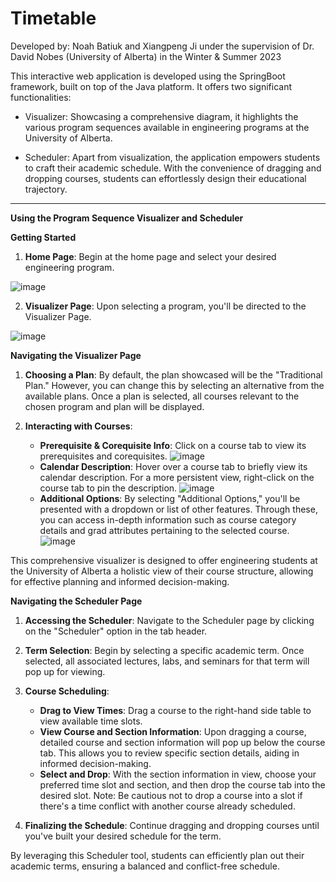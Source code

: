 # Timetable

Developed by: Noah Batiuk and Xiangpeng Ji under the supervision of Dr. David Nobes (University of Alberta) in the Winter & Summer 2023

This interactive web application is developed using the SpringBoot framework, built on top of the Java platform. It offers two significant functionalities:

+ Visualizer: Showcasing a comprehensive diagram, it highlights the various program sequences available in engineering programs at the University of Alberta.

+ Scheduler: Apart from visualization, the application empowers students to craft their academic schedule. With the convenience of dragging and dropping courses, students can effortlessly design their educational trajectory.
___

**Using the Program Sequence Visualizer and Scheduler**

**Getting Started**

1. **Home Page**: Begin at the home page and select your desired engineering program.

![image](https://github.com/xiangpen-1412/Timetable/assets/123021355/80bd4c1b-07b8-4eec-b429-e268d8e1f0ea)

2. **Visualizer Page**: Upon selecting a program, you'll be directed to the Visualizer Page.

![image](https://github.com/xiangpen-1412/Timetable/assets/123021355/e9ff7266-c440-447b-bd34-3e5f7bd6406d)

**Navigating the Visualizer Page**

1. **Choosing a Plan**: By default, the plan showcased will be the "Traditional Plan." However, you can change this by selecting an alternative from the available plans. Once a plan is selected, all courses relevant to the chosen program and plan will be displayed.

2. **Interacting with Courses**:
   + **Prerequisite & Corequisite Info**: Click on a course tab to view its prerequisites and corequisites.
     ![image](https://github.com/xiangpen-1412/Timetable/assets/123021355/1b150bfd-6c61-4f42-9565-86e0b55feb2c)
   + **Calendar Description**: Hover over a course tab to briefly view its calendar description. For a more persistent view, right-click on the course tab to pin the description.
     ![image](https://github.com/xiangpen-1412/Timetable/assets/123021355/ed5bf993-fdbf-467e-8466-962adb427477)
   + **Additional Options**: By selecting "Additional Options," you'll be presented with a dropdown or list of other features. Through these, you can access in-depth information such as course category details and grad attributes pertaining to the selected course.
     ![image](https://github.com/xiangpen-1412/Timetable/assets/123021355/6ac4fff4-fe68-4516-8146-0549b0cb785b)

This comprehensive visualizer is designed to offer engineering students at the University of Alberta a holistic view of their course structure, allowing for effective planning and informed decision-making.

**Navigating the Scheduler Page**

1. **Accessing the Scheduler**: Navigate to the Scheduler page by clicking on the "Scheduler" option in the tab header.

2. **Term Selection**: Begin by selecting a specific academic term. Once selected, all associated lectures, labs, and seminars for that term will pop up for viewing.

3. **Course Scheduling**:
   + **Drag to View Times**: Drag a course to the right-hand side table to view available time slots.
   + **View Course and Section Information**: Upon dragging a course, detailed course and section information will pop up below the course tab. This allows you to review specific section details, aiding in informed decision-making.
   + **Select and Drop**: With the section information in view, choose your preferred time slot and section, and then drop the course tab into the desired slot.
Note: Be cautious not to drop a course into a slot if there's a time conflict with another course already scheduled.

4. **Finalizing the Schedule**: Continue dragging and dropping courses until you've built your desired schedule for the term.

By leveraging this Scheduler tool, students can efficiently plan out their academic terms, ensuring a balanced and conflict-free schedule.
